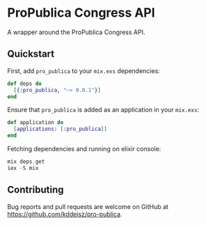 # ProPublica Congress API

A wrapper around the ProPublica Congress API.

## Quickstart

First, add `pro_publica` to your `mix.exs` dependencies:

```elixir
def deps do
  [{:pro_publica, "~> 0.0.1"}]
end
```

Ensure that `pro_publica` is added as an application in your `mix.exs`:

```elixir
def application do
  [applications: [:pro_publica]]
end
```

Fetching dependencies and running on elixir console:

```elixir
mix deps.get
iex -S mix
```

## Contributing

Bug reports and pull requests are welcome on GitHub at https://github.com/kddeisz/pro-publica.
